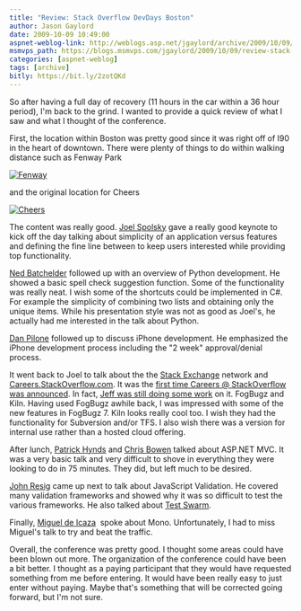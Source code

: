 ```yaml
---
title: "Review: Stack Overflow DevDays Boston"
author: Jason Gaylord
date: 2009-10-09 10:49:00
aspnet-weblog-link: http://weblogs.asp.net/jgaylord/archive/2009/10/09/review-stack-overflow-devdays-boston.aspx
msmvps_path: https://blogs.msmvps.com/jgaylord/2009/10/09/review-stack-overflow-devdays-boston/
categories: [aspnet-weblog]
tags: [archive]
bitly: https://bit.ly/2zotQKd
---
```


So after having a full day of recovery (11 hours in the car within a 36 hour period), I'm back to the grind. I wanted to provide a quick review of what I saw and what I thought of the conference.

First, the location within Boston was pretty good since it was right off of I90 in the heart of downtown. There were plenty of things to do within walking distance such as Fenway Park

[![Fenway](http://weblogs.asp.net/blogs/jgaylord/Fenway_thumb_1034768C.jpg "Fenway")](http://weblogs.asp.net/blogs/jgaylord/Fenway_66347863.jpg)

and the original location for Cheers

[![Cheers](http://weblogs.asp.net/blogs/jgaylord/Cheers_thumb_2857E0E7.jpg "Cheers")](http://weblogs.asp.net/blogs/jgaylord/Cheers_0FC84397.jpg)

The content was really good. [Joel Spolsky](http://twitter.com/spolsky) gave a really good keynote to kick off the day talking about simplicity of an application versus features and defining the fine line between to keep users interested while providing top functionality.

[Ned Batchelder](http://www.nedbatchelder.com/) followed up with an overview of Python development. He showed a basic spell check suggestion function. Some of the functionality was really neat. I wish some of the shortcuts could be implemented in C#. For example the simplicity of combining two lists and obtaining only the unique items. While his presentation style was not as good as Joel's, he actually had me interested in the talk about Python.

[Dan Pilone](http://twitter.com/danpilone) followed up to discuss iPhone development. He emphasized the iPhone development process including the "2 week" approval/denial process.

It went back to Joel to talk about the the [Stack Exchange](http://stackexchange.com/) network and [Careers.StackOverflow.com](http://careers.stackoverflow.com/). It was the [first time Careers @ StackOverflow was announced](http://twitter.com/jgaylord/status/4687862976). In fact, [Jeff was still doing some work](http://twitter.com/codinghorror/status/4689709228) on it. FogBugz and Kiln. Having used FogBugz awhile back, I was impressed with some of the new features in FogBugz 7. Kiln looks really cool too. I wish they had the functionality for Subversion and/or TFS. I also wish there was a version for internal use rather than a hosted cloud offering.

After lunch, [Patrick Hynds](http://patrickhynds.sys-con.com/) and [Chris Bowen](http://blogs.msdn.com/cbowen/) talked about ASP.NET MVC. It was a very basic talk and very difficult to shove in everything they were looking to do in 75 minutes. They did, but left much to be desired.

[John Resig](http://ejohn.org/) came up next to talk about JavaScript Validation. He covered many validation frameworks and showed why it was so difficult to test the various frameworks. He also talked about [Test Swarm](http://ejohn.org/blog/test-swarm-alpha-open/).

Finally, [Miguel de Icaza](http://tirania.org/blog/)  spoke about Mono. Unfortunately, I had to miss Miguel's talk to try and beat the traffic.

Overall, the conference was pretty good. I thought some areas could have been blown out more. The organization of the conference could have been a bit better. I thought as a paying participant that they would have requested something from me before entering. It would have been really easy to just enter without paying. Maybe that's something that will be corrected going forward, but I'm not sure.